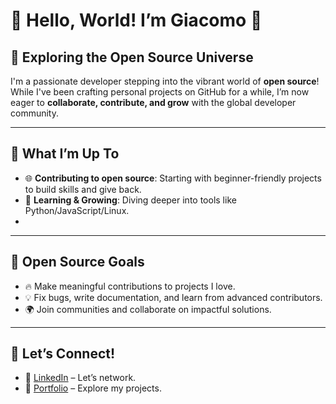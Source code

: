 # 🌟 Hello, World! I’m Giacomo 👋

## 🌱 Exploring the Open Source Universe  
I'm a passionate developer stepping into the vibrant world of **open source**! While I've been crafting personal projects on GitHub for a while, I’m now eager to **collaborate, contribute, and grow** with the global developer community.

---

## 🔭 What I’m Up To  
- 🌐 **Contributing to open source**: Starting with beginner-friendly projects to build skills and give back.  
- 📖 **Learning & Growing**: Diving deeper into tools like Python/JavaScript/Linux.
- 
---

## 📌 Open Source Goals  
- 🔥 Make meaningful contributions to projects I love.  
- 💡 Fix bugs, write documentation, and learn from advanced contributors.  
- 🌍 Join communities and collaborate on impactful solutions.

---

## 💬 Let’s Connect!  
- 💼 [LinkedIn](https://linkedin.com/in/giacomol) – Let’s network.  
- 🌟 [Portfolio](https://yourportfolio.com) – Explore my projects.

